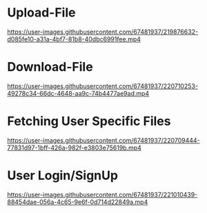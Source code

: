 # Upload-File



https://user-images.githubusercontent.com/67481937/219876632-d085fe10-a31a-4bf7-81b8-40dbc6991fee.mp4


# Download-File





https://user-images.githubusercontent.com/67481937/220710253-49278c34-66dc-4648-aa9c-74b4477ae9ad.mp4


# Fetching User Specific Files





https://user-images.githubusercontent.com/67481937/220709444-77831d97-1bff-426a-982f-e3803e75619b.mp4


# User Login/SignUp




https://user-images.githubusercontent.com/67481937/221010439-88454dae-056a-4c65-9e6f-0d714d22849a.mp4

